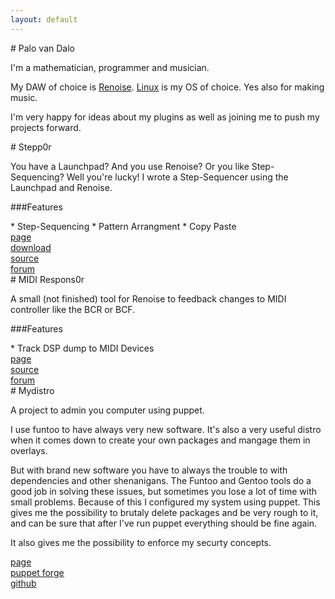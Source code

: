 ```yaml
---
layout: default
---
```


<div class="content-one" ><div class="content" markdown='1'>
# Palo van Dalo

I'm a mathematician, programmer and musician.

My DAW of choice is [Renoise](http://www.renoise.com).
[Linux](https://en.wikipedia.org/wiki/Linux) is my OS of choice.
Yes also for making music.

I'm very happy for ideas about my plugins as well as joining me to push my projects forward.

</div></div>

<div class="content-two" ><div class="content" markdown='1'>
# Stepp0r

You have a Launchpad? 
And you use Renoise? 
Or you like Step-Sequencing? 
Well you're lucky!
I wrote a Step-Sequencer using the Launchpad and Renoise.

###Features
<div class="block-feature" markdown='1'>
* Step-Sequencing
* Pattern Arrangment
* Copy Paste
</div>

<div class="block-links pure-g">
 <div class="pure-u-1 pure-u-sm-1-2 pure-u-md-1-2">
  <a class="button pure-button" href="http://mrvandalo.github.io/stepp0r/"> <i class="fa fa-file-o fa-lg"></i> page</a>
 </div>
 <div class="pure-u-1 pure-u-sm-1-2 pure-u-md-1-2">
  <a class="button pure-button" href="http://www.renoise.com/tools/stepp0r"> <i class="fa fa-download fa-lg"></i> download </a>
 </div>
 <div class="pure-u-1 pure-u-sm-1-2 pure-u-md-1-2">
  <a class="button pure-button" href="https://github.com/mrVanDalo/stepp0r"> <i class="fa fa-github fa-lg"></i> source </a>
 </div>
 <div class="pure-u-1 pure-u-sm-1-2 pure-u-md-1-2">
  <a class="button pure-button" href="http://forum.renoise.com/index.php/topic/42907-new-tool-30-stepp0r-launchpad-step-sequencer/"> <i class="fa fa-users fa-lg"></i> forum </a>
 </div>
</div>

</div></div>


<div class="content-one" ><div class="content" markdown='1'>
# MIDI Respons0r

A small (not finished) tool for Renoise to feedback changes to MIDI controller like the BCR or BCF.

###Features
<div class="block-feature" markdown='1'>
* Track DSP dump to MIDI Devices
</div>

<div class="block-links pure-g">
 <div class="pure-u-1 pure-u-sm-1-2 pure-u-md-1-2">
  <a class="button pure-button" href="http://mrvandalo.github.io/midi-respons0r/"> <i class="fa fa-file-o fa-lg"></i> page</a>
 </div>
 <div class="pure-u-1 pure-u-sm-1-2 pure-u-md-1-2">
  <a class="button pure-button" href="https://github.com/mrVanDalo/midi-respons0r"> <i class="fa fa-github fa-lg"></i> source </a>
 </div>
 <div class="pure-u-1 pure-u-sm-1-1 pure-u-md-1-1">
  <a class="button pure-button" href="http://forum.renoise.com/index.php/topic/45201-new-tool-30-midi-respons0r-midi-feedback/"> <i class="fa fa-users fa-lg"></i> forum </a>
 </div>
</div>



</div></div>
<div class="content-two" ><div class="content" markdown='1'>
# Mydistro

A project to admin you computer using puppet.

I use funtoo to have always very new software.
It's also a very useful distro when it comes down to create your own packages and mangage them in overlays.

But with brand new software you have to always the trouble to with dependencies and other shenanigans.
The Funtoo and Gentoo tools do a good job in solving these issues, but sometimes you lose a lot of time with small problems.
Because of this I configured my system using puppet.
This gives me the possibility to brutaly delete packages and be very rough to it, and can be sure that after I've run puppet everything should be fine again.

It also gives me the possibility to enforce my securty concepts.

<div class="block-links pure-g">
 <div class="pure-u-1 pure-u-sm-1-2 pure-u-md-1-2">
  <a class="button pure-button" href="http://mydistro.github.io/"><i class="fa fa-file-o fa-lg"></i> page</a>
 </div>
 <div class="pure-u-1 pure-u-sm-1-2 pure-u-md-1-2">
  <a class="button pure-button" href="https://forge.puppetlabs.com/myDistro"><i class="fa fa-server fa-lg"></i> puppet forge </a>
 </div>
 <div class="pure-u-1 pure-u-sm-1-1 pure-u-md-1-1">
  <a class="button pure-button" href="https://github.com/myDistro"> <i class="fa fa-github fa-lg"></i> github </a>
 </div>
</div>

</div></div>
